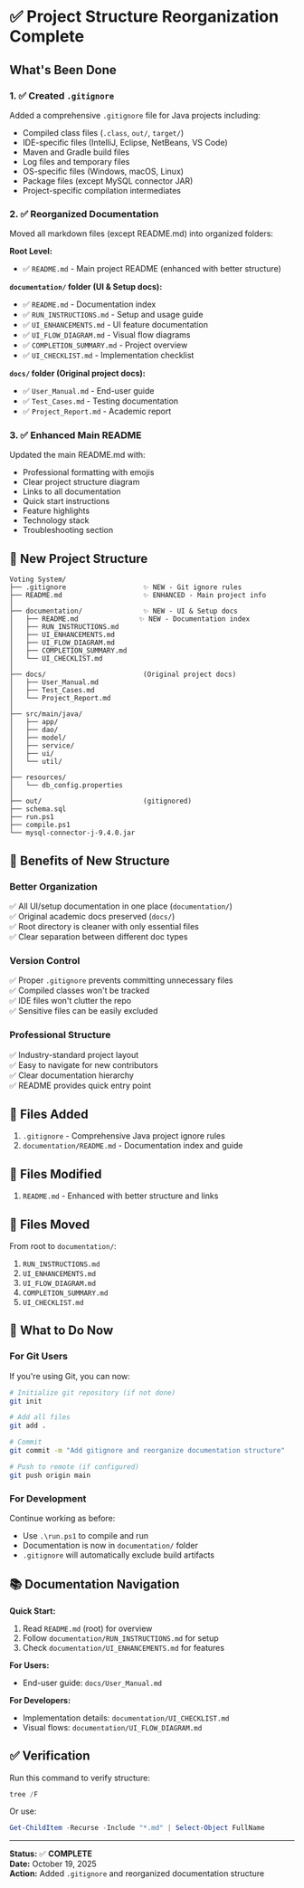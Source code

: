 # ✅ Project Structure Reorganization Complete

## What's Been Done

### 1. ✅ Created `.gitignore`
Added a comprehensive `.gitignore` file for Java projects including:
- Compiled class files (`.class`, `out/`, `target/`)
- IDE-specific files (IntelliJ, Eclipse, NetBeans, VS Code)
- Maven and Gradle build files
- Log files and temporary files
- OS-specific files (Windows, macOS, Linux)
- Package files (except MySQL connector JAR)
- Project-specific compilation intermediates

### 2. ✅ Reorganized Documentation
Moved all markdown files (except README.md) into organized folders:

**Root Level:**
- ✅ `README.md` - Main project README (enhanced with better structure)

**`documentation/` folder (UI & Setup docs):**
- ✅ `README.md` - Documentation index
- ✅ `RUN_INSTRUCTIONS.md` - Setup and usage guide
- ✅ `UI_ENHANCEMENTS.md` - UI feature documentation
- ✅ `UI_FLOW_DIAGRAM.md` - Visual flow diagrams
- ✅ `COMPLETION_SUMMARY.md` - Project overview
- ✅ `UI_CHECKLIST.md` - Implementation checklist

**`docs/` folder (Original project docs):**
- ✅ `User_Manual.md` - End-user guide
- ✅ `Test_Cases.md` - Testing documentation
- ✅ `Project_Report.md` - Academic report

### 3. ✅ Enhanced Main README
Updated the main README.md with:
- Professional formatting with emojis
- Clear project structure diagram
- Links to all documentation
- Quick start instructions
- Feature highlights
- Technology stack
- Troubleshooting section

## 📂 New Project Structure

```
Voting System/
├── .gitignore                   ✨ NEW - Git ignore rules
├── README.md                    ✨ ENHANCED - Main project info
│
├── documentation/               ✨ NEW - UI & Setup docs
│   ├── README.md               ✨ NEW - Documentation index
│   ├── RUN_INSTRUCTIONS.md     
│   ├── UI_ENHANCEMENTS.md      
│   ├── UI_FLOW_DIAGRAM.md      
│   ├── COMPLETION_SUMMARY.md   
│   └── UI_CHECKLIST.md         
│
├── docs/                        (Original project docs)
│   ├── User_Manual.md
│   ├── Test_Cases.md
│   └── Project_Report.md
│
├── src/main/java/
│   ├── app/
│   ├── dao/
│   ├── model/
│   ├── service/
│   ├── ui/
│   └── util/
│
├── resources/
│   └── db_config.properties
│
├── out/                         (gitignored)
├── schema.sql
├── run.ps1
├── compile.ps1
└── mysql-connector-j-9.4.0.jar
```

## 🎯 Benefits of New Structure

### Better Organization
✅ All UI/setup documentation in one place (`documentation/`)  
✅ Original academic docs preserved (`docs/`)  
✅ Root directory is cleaner with only essential files  
✅ Clear separation between different doc types  

### Version Control
✅ Proper `.gitignore` prevents committing unnecessary files  
✅ Compiled classes won't be tracked  
✅ IDE files won't clutter the repo  
✅ Sensitive files can be easily excluded  

### Professional Structure
✅ Industry-standard project layout  
✅ Easy to navigate for new contributors  
✅ Clear documentation hierarchy  
✅ README provides quick entry point  

## 📝 Files Added

1. `.gitignore` - Comprehensive Java project ignore rules
2. `documentation/README.md` - Documentation index and guide

## 📝 Files Modified

1. `README.md` - Enhanced with better structure and links

## 📝 Files Moved

From root to `documentation/`:
1. `RUN_INSTRUCTIONS.md`
2. `UI_ENHANCEMENTS.md`
3. `UI_FLOW_DIAGRAM.md`
4. `COMPLETION_SUMMARY.md`
5. `UI_CHECKLIST.md`

## 🚀 What to Do Now

### For Git Users
If you're using Git, you can now:

```bash
# Initialize git repository (if not done)
git init

# Add all files
git add .

# Commit
git commit -m "Add gitignore and reorganize documentation structure"

# Push to remote (if configured)
git push origin main
```

### For Development
Continue working as before:
- Use `.\run.ps1` to compile and run
- Documentation is now in `documentation/` folder
- `.gitignore` will automatically exclude build artifacts

## 📚 Documentation Navigation

**Quick Start:**
1. Read `README.md` (root) for overview
2. Follow `documentation/RUN_INSTRUCTIONS.md` for setup
3. Check `documentation/UI_ENHANCEMENTS.md` for features

**For Users:**
- End-user guide: `docs/User_Manual.md`

**For Developers:**
- Implementation details: `documentation/UI_CHECKLIST.md`
- Visual flows: `documentation/UI_FLOW_DIAGRAM.md`

## ✅ Verification

Run this command to verify structure:
```powershell
tree /F
```

Or use:
```powershell
Get-ChildItem -Recurse -Include "*.md" | Select-Object FullName
```

---

**Status:** ✅ **COMPLETE**  
**Date:** October 19, 2025  
**Action:** Added `.gitignore` and reorganized documentation structure
